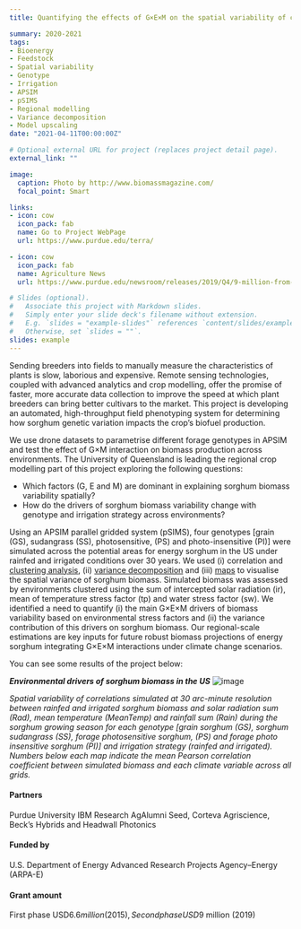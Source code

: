 ```yaml
---
title: Quantifying the effects of G×E×M on the spatial variability of crop biomass

summary: 2020-2021
tags:
- Bioenergy
- Feedstock
- Spatial variability
- Genotype
- Irrigation
- APSIM
- pSIMS
- Regional modelling
- Variance decomposition
- Model upscaling
date: "2021-04-11T00:00:00Z"

# Optional external URL for project (replaces project detail page).
external_link: ""

image:
  caption: Photo by http://www.biomassmagazine.com/
  focal_point: Smart

links:
- icon: cow
  icon_pack: fab
  name: Go to Project WebPage
  url: https://www.purdue.edu/terra/

- icon: cow
  icon_pack: fab
  name: Agriculture News
  url: https://www.purdue.edu/newsroom/releases/2019/Q4/9-million-from-doe,-partners-to-take-plant-sensing-from-lab-to-market.html

# Slides (optional).
#   Associate this project with Markdown slides.
#   Simply enter your slide deck's filename without extension.
#   E.g. `slides = "example-slides"` references `content/slides/example-slides.md`.
#   Otherwise, set `slides = ""`.
slides: example
---
```


Sending breeders into fields to manually measure the characteristics of plants is slow, 
laborious and expensive. Remote sensing technologies, coupled with advanced analytics and crop modelling, 
offer the promise of faster, more accurate data collection to improve the speed at which 
plant breeders can bring better cultivars to the market. This project is developing an automated, 
high-throughput field phenotyping system for determining how sorghum genetic variation impacts 
the crop’s biofuel production.

We use drone datasets to parametrise different forage genotypes in APSIM and test the 
effect of G×M interaction on biomass production across environments.
The University of Queensland is leading the regional crop modelling part of this project
exploring the following questions:

* Which factors (G, E and M) are dominant in explaining sorghum biomass variability spatially?
* How do the drivers of sorghum biomass variability change with genotype and irrigation strategy across environments?

Using an APSIM parallel gridded system (pSIMS), four genotypes [grain (GS), sudangrass (SS), photosensitive, 
(PS) and photo-insensitive (PI)] were simulated across the potential areas for energy sorghum in the 
US under rainfed and irrigated conditions over 30 years. We used (i) correlation and 
[clustering analysis](https://github.com/JJguri/Mapping-tools/blob/master/k-clustering-env.ipynb), 
(ii) [variance decomposition](https://github.com/JJguri/VarianceDecomposition/blob/main/VarDecomp.ipynb) 
and (iii) [maps](https://github.com/JJguri/Mapping-tools/blob/master/netCDFxarrayMapCorr-NewCropMaskV2.ipynb) 
to visualise the spatial variance of sorghum biomass. 
Simulated biomass was assessed by environments clustered using the sum of intercepted solar radiation 
(ir), mean of temperature stress factor (tp) and water stress factor (sw). We identified a need to quantify 
(i) the main G×E×M drivers  of biomass variability based on environmental stress factors and (ii) the 
variance contribution of this drivers on sorghum biomass. Our regional-scale estimations are key inputs 
for future robust biomass projections of energy sorghum integrating G×E×M interactions under climate 
change scenarios.

You can see some results of the project below:

_**Environmental drivers of sorghum biomass in the US**_
![image](/img/projects/terra.jpg)

_Spatial variability of correlations simulated at 30 arc-minute resolution between 
rainfed and irrigated sorghum biomass and solar radiation sum (Rad), mean temperature (MeanTemp) 
and rainfall sum (Rain) during the sorghum growing season for each genotype [grain sorghum (GS), 
sorghum sudangrass (SS), forage photosensitive sorghum, (PS) and forage photo insensitive sorghum 
(PI)] and irrigation strategy (rainfed and irrigated). Numbers below each map indicate the mean 
Pearson correlation coefficient between simulated biomass and each climate variable across all grids._

#### Partners

Purdue University
IBM Research
AgAlumni Seed, Corteva Agriscience, Beck’s Hybrids and Headwall Photonics

#### Funded by
U.S. Department of Energy Advanced Research Projects Agency–Energy (ARPA-E)

#### Grant amount
First phase USD$6.6 million (2015), Second phase USD$9 million (2019)

